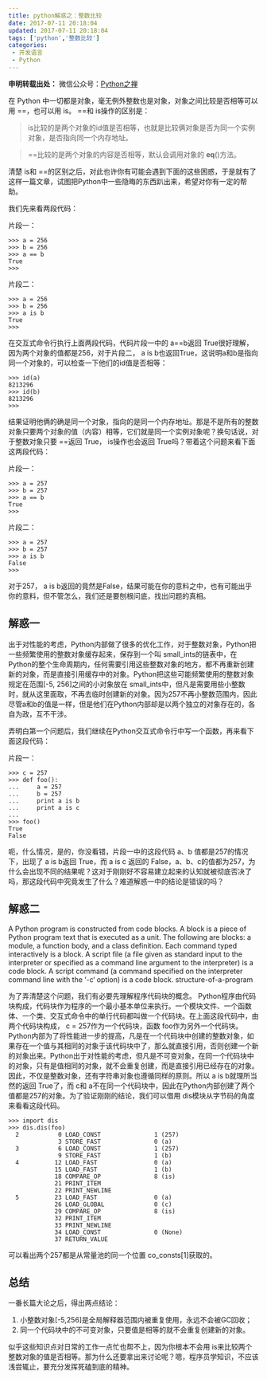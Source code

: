 ```yaml
---
title: python解惑之：整数比较
date: 2017-07-11 20:18:04
updated: 2017-07-11 20:18:04
tags: ['python','整数比较']
categories: 
 - 开发语言
 - Python
---
```


**申明转载出处：**
微信公众号：[Python之禅](http://mp.weixin.qq.com/s/MLj8Ol7QYKv4DpQ1yPJJOg)

在 Python 中一切都是对象，毫无例外整数也是对象，对象之间比较是否相等可以用 ==，也可以用 is。 ==和 is操作的区别是：

>is比较的是两个对象的id值是否相等，也就是比较俩对象是否为同一个实例对象，是否指向同一个内存地址。

>==比较的是两个对象的内容是否相等，默认会调用对象的 __eq__()方法。

清楚 is和 ==的区别之后，对此也许你有可能会遇到下面的这些困惑，于是就有了这样一篇文章，试图把Python中一些隐晦的东西趴出来，希望对你有一定的帮助。

我们先来看两段代码：

片段一：

```
>>> a = 256
>>> b = 256
>>> a == b
True
>>>
```


片段二：

```
>>> a = 256
>>> b = 256
>>> a is b
True
>>>
```

在交互式命令行执行上面两段代码，代码片段一中的 a==b返回 True很好理解，因为两个对象的值都是256，对于片段二， a is b也返回True，这说明a和b是指向同一个对象的，可以检查一下他们的id值是否相等：

```
>>> id(a)
8213296
>>> id(b)
8213296
>>> 
```

结果证明他俩的确是同一个对象，指向的是同一个内存地址。那是不是所有的整数对象只要两个对象的值（内容）相等，它们就是同一个实例对象呢？换句话说，对于整数对象只要 ==返回 True， is操作也会返回 True吗？带着这个问题来看下面这两段代码：

片段一：

```
>>> a = 257
>>> b = 257
>>> a == b
True
>>>
```

片段二：

```
>>> a = 257
>>> b = 257
>>> a is b
False
>>>
```

对于257， a is b返回的竟然是False，结果可能在你的意料之中，也有可能出乎你的意料，但不管怎么，我们还是要刨根问底，找出问题的真相。

## 解惑一

出于对性能的考虑，Python内部做了很多的优化工作，对于整数对象，Python把一些频繁使用的整数对象缓存起来，保存到一个叫 small_ints的链表中，在Python的整个生命周期内，任何需要引用这些整数对象的地方，都不再重新创建新的对象，而是直接引用缓存中的对象。Python把这些可能频繁使用的整数对象规定在范围[-5, 256]之间的小对象放在 small_ints中，但凡是需要用些小整数时，就从这里面取，不再去临时创建新的对象。因为257不再小整数范围内，因此尽管a和b的值是一样，但是他们在Python内部却是以两个独立的对象存在的，各自为政，互不干涉。

弄明白第一个问题后，我们继续在Python交互式命令行中写一个函数，再来看下面这段代码：

片段一：

```
>>> c = 257
>>> def foo():
...     a = 257
...     b = 257
...     print a is b
...     print a is c
... 
>>> foo()
True
False
```

呃，什么情况，是的，你没看错，片段一中的这段代码 a、b 值都是257的情况下，出现了 a is b返回 True，而 a is c 返回的 False，a、b、c的值都为257，为什么会出现不同的结果呢？这对于刚刚好不容易建立起来的认知就被彻底否决了吗，那这段代码中究竟发生了什么？难道解惑一中的结论是错误的吗？

## 解惑二

  A Python program is constructed from code blocks. A block is a piece of Python program text that is executed as a unit. The following are blocks: a module, a function body, and a class definition. Each command typed interactively is a block. A script file (a file given as standard input to the interpreter or specified as a command line argument to the interpreter) is a code block. A script command (a command specified on the interpreter command line with the ‘-c‘ option) is a code block. structure-of-a-program

为了弄清楚这个问题，我们有必要先理解程序代码块的概念。
Python程序由代码块构成，代码块作为程序的一个最小基本单位来执行。一个模块文件、一个函数体、一个类、交互式命令中的单行代码都叫做一个代码块。在上面这段代码中，由两个代码块构成， c = 257作为一个代码块，函数 foo作为另外一个代码块。Python内部为了将性能进一步的提高，凡是在一个代码块中创建的整数对象，如果存在一个值与其相同的对象于该代码块中了，那么就直接引用，否则创建一个新的对象出来。Python出于对性能的考虑，但凡是不可变对象，在同一个代码块中的对象，只有是值相同的对象，就不会重复创建，而是直接引用已经存在的对象。因此，不仅是整数对象，还有字符串对象也遵循同样的原则。所以 a is b就理所当然的返回 True了，而 c和 a不在同一个代码块中，因此在Python内部创建了两个值都是257的对象。为了验证刚刚的结论，我们可以借用 dis模块从字节码的角度来看看这段代码。

```
>>> import dis
>>> dis.dis(foo)
  2           0 LOAD_CONST               1 (257)
              3 STORE_FAST               0 (a)
  3           6 LOAD_CONST               1 (257)
              9 STORE_FAST               1 (b)
  4          12 LOAD_FAST                0 (a)
             15 LOAD_FAST                1 (b)
             18 COMPARE_OP               8 (is)
             21 PRINT_ITEM          
             22 PRINT_NEWLINE       
  5          23 LOAD_FAST                0 (a)
             26 LOAD_GLOBAL              0 (c)
             29 COMPARE_OP               8 (is)
             32 PRINT_ITEM          
             33 PRINT_NEWLINE       
             34 LOAD_CONST               0 (None)
             37 RETURN_VALUE
```

可以看出两个257都是从常量池的同一个位置 co_consts[1]获取的。

## 总结

一番长篇大论之后，得出两点结论：

 1. 小整数对象[-5,256]是全局解释器范围内被重复使用，永远不会被GC回收；
 2. 同一个代码块中的不可变对象，只要值是相等的就不会重复创建新的对象。

似乎这些知识点对日常的工作一点忙也帮不上，因为你根本不会用 is来比较两个整数对象的值是否相等。那为什么还要拿出来讨论呢？嗯，程序员学知识，不应该浅尝辄止，要充分发挥死磕到底的精神。